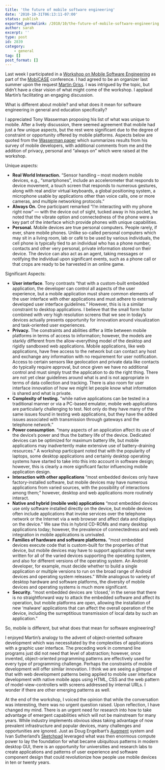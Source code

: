 ```yaml
---
title: 'the future of mobile software engineering'
date: '2010-10-31T06:13:11-07:00'
status: publish
exported_permalink: /2010/10/the-future-of-mobile-software-engineering
author: sarah
excerpt: ''
type: post
id: 2839
category:
    - general
tag: []
post_format: []
---
```

Last week I participated in a [Workshop on Mobile Software Engineering](http://www.cmu.edu/silicon-valley/wmse/) as part of the [MobiCASE](http://mobicase.org/) conference. I had agreed to be an organizer last summer upon the request [Martin Griss](http://www.cmu.edu/silicon-valley/faculty-staff/griss-martin.html). I was intrigued by the topic, but didn’t have a clear vision of what might come of the workshop. I applaud Martin’s facilitating an engaging discussion.

What is different about mobile? and what does it mean for software engineering in general and education specifically?

I appreciated Tony Wasserman proposing his list of what was unique to mobile. After a lively discussion, there seemed agreement that mobile had just a few unique aspects, but the rest were significant due to the degree of constraint or opportunity offered by mobile platforms. Aspects below are quoted from the [Wasserman paper](http://www.cmu.edu/silicon-valley/wmse/wasserman-foser2010.pdf) which summarizes results from his survey of mobile developers, with additional comments from me and the addition of privacy, personal and “always on” which were raised at the workshop.

Unique aspects:

- **Real World Interaction.** “Sensor handling – most modern mobile devices, e.g., “smartphones”, include an accelerometer that responds to device movement, a touch screen that responds to numerous gestures, along with real and/or virtual keyboards, a global positioning system, a microphone usable by applications other than voice calls, one or more cameras, and multiple networking protocols.”
- **Always On.** One participant remarked “I’m interacting with my phone right now” — with the device out of sight, tucked away in his pocket, he noted that the vibrate option and connectedness of the phone were a key part of the interface which provide phones with unique capabilities.
- **Personal.** Mobile devices are true personal computers. People rarely, if ever, share mobile phones. Unlike so-called personal computers which may sit in a living room, lab or café to be used by various individuals, the cell phone is typically tied to an individual who has a phone number, contacts and other very personal, private information stored on their device. The device can also act as an agent, taking messages or notifying the individual upon significant events, such as a phone call or that crops are ready to be harvested in an online game.

Significant Aspects:

- **User interface**. Tony contrasts “that with a custom-built embedded application, the developer can control all aspects of the user experience, but a mobile application must share common elements of the user interface with other applications and must adhere to externally developed user interface guidelines.” However, this is is a similar constraint to desktop applications. I believe that the small form factor combined with very high resolution screens that we see in today’s devices actually presents opportunity for innovation around visualization and task-oriented user experiences.
- **Privacy.** The constraints and abilities differ a little between mobile platforms in terms of access to information; however, the models are starkly different from the allow-everything model of the desktop and rigidly sandboxed web applications. Mobile applications, like web applications, have free access to the network but can contact any host and exchange any information with no requirement for user notification. Access to certain sensors like geolocation and private data like contacts do typically require approval, but once given we have no additional control and must simply trust the application to do the right thing. There are not yet clear guidelines around what is and is not appropriate in terms of data collection and tracking. There is also room for user interface innovation of how we might let people know what information is shared and what is private.
- **Complexity of testing.** “while native applications can be tested in a traditional manner or via a PC-based emulator, mobile web applications are particularly challenging to test. Not only do they have many of the same issues found in testing web applications, but they have the added issues associated with transmission through gateways and the telephone network.”
- **Power consumption**. “many aspects of an application affect its use of the device’s power and thus the battery life of the device. Dedicated devices can be optimized for maximum battery life, but mobile applications may inadvertently make extensive use of battery-draining resources.” A workshop participant noted that with the popularity of laptops, some desktop applications and certainly desktop operating systems have started to take into this into account in software design; however, this is clearly a more significant factor influencing mobile application design.
- **Interaction with other applications** “most embedded devices only have factory-installed software, but mobile devices may have numerous applications from varied sources, with the possibility of interactions among them;” however, desktop and web applications more routinely interact.
- **Native and hybrid (mobile web) applications** “most embedded devices use only software installed directly on the device, but mobile devices often include applications that invoke services over the telephone network or the Internet via a web browser and affect data and displays on the device.” We saw this in hybrid CD-ROMs and many desktop applications today; however, the prevalence of connectedness and web integration in mobile applications is unrivaled.
- **Families of hardware and software platforms.** “most embedded devices execute code that is custom-built for the properties of that device, but mobile devices may have to support applications that were written for all of the varied devices supporting the operating system, and also for different versions of the operating system. An Android developer, for example, must decide whether to build a single application or multiple versions to run on the broad range of Android devices and operating system releases.” While analogous to variety of desktop hardware and software platforms, the diversity of mobile devices and operating systems is much more significant.
- **Security.** “most embedded devices are ‘closed,’ in the sense that there is no straightforward way to attack the embedded software and affect its operation, but mobile platforms are open, allowing the installation of new ‘malware’ applications that can affect the overall operation of the device, including the surreptitious transmission of local data by such an application.”

So, mobile is different, but what does that mean for software engineering?

I enjoyed Martin’s analogy to the advent of object-oriented software development which was necessitated by the complexities of applications with a graphic user interface. The preceding work in command line programs just did not need that level of abstraction; however, once invented, object-oriented programming patterns are effectively used for every type of programming challenge. Perhaps the constraints of mobile development will offer similar innovation. I think we are seeing a glimpse of that with web development patterns being applied to mobile user interface development with native mobile apps using HTML, CSS and the web pattern of model-view-controllers with screens addressed by internal URLs. I wonder if there are other emerging patterns as well.

At the end of the workshop, I voiced the opinion that while the conversation was interesting, there was no urgent question raised. Upon reflection, I have changed my mind. There is an urgent need for research into how to take advantage of emergent capabilities which will not be mainstream for many years. While industry implements obvious ideas taking advantage of now prevalent infrastructure and popular devices, many challenges and opportunities are ignored. Just as Doug Engelbart’s [Augment](http://en.wikipedia.org/wiki/NLS_(computer_system)/) system and Ivan Sutherland’s [Sketchpad](http://en.wikipedia.org/wiki/Sketchpad) leveraged what was then enormous compute power to lay the foundation for what became ubiquitous patterns in modern desktop GUI, there is an opportunity for universities and research labs to create applications and patterns of user experience and software component design that could revolutionize how people use mobile devices in ten or twenty years.